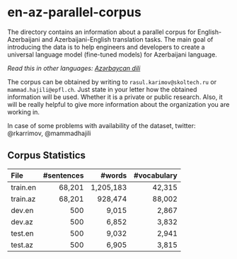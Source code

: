 # en-az-parallel-corpus

The directory contains an information about a parallel corpus for English-Azerbaijani and Azerbaijani-English translation tasks. The main goal of introducing the data is to help engineers and developers to create a universal language model (fine-tuned models) for Azerbaijani language. 

*Read this in other languages: [Azərbaycan dili](README.az.md)*

The corpus can be obtained by writing to `rasul.karimov@skoltech.ru` or `mammad.hajili@epfl.ch`. Just state in your letter how the obtained information will be used. Whether it is a private or public research. Also, it will be really helpful to give more information about the organization you are working in.

In case of some problems with availability of the dataset, twitter: @rkarrimov, @mammadhajili

Corpus Statistics
-----------------

| File           | #sentences |  #words | #vocabulary |
|:---------------|-----------:|--------:|------------:|
| train.en       |     68,201 | 1,205,183 |       42,315 |
| train.az       |     68,201 | 928,474 |       88,002 |
| dev.en         |        500 |   9,015 |         2,867 |
| dev.az         |        500 |   6,852 |         3,832 |
| test.en        |        500 |   9,032 |         2,941 |
| test.az        |        500 |   6,905 |         3,815 |


